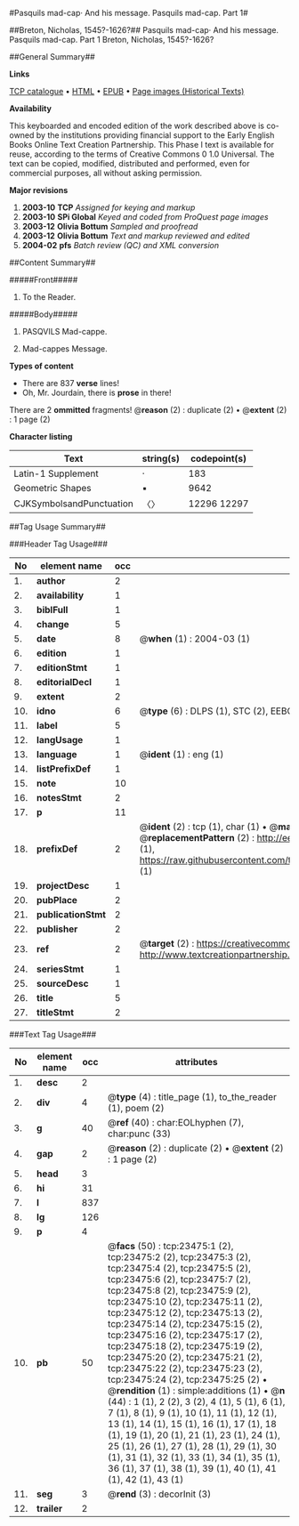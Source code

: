 #Pasquils mad-cap· And his message. Pasquils mad-cap. Part 1#

##Breton, Nicholas, 1545?-1626?##
Pasquils mad-cap· And his message.
Pasquils mad-cap. Part 1
Breton, Nicholas, 1545?-1626?

##General Summary##

**Links**

[TCP catalogue](http://www.ota.ox.ac.uk/tcp/)  • 
[HTML](http://tei.it.ox.ac.uk/tcp/Texts-HTML/free/A16/A16768.html)  • 
[EPUB](http://tei.it.ox.ac.uk/tcp/Texts-EPUB/free/A16/A16768.epub) • 
[Page images (Historical Texts)](https://data.historicaltexts.jisc.ac.uk/view?pubId=eebo-99857700e&pageId=eebo-99857700e-23475-1)

**Availability**

This keyboarded and encoded edition of the
	       work described above is co-owned by the institutions
	       providing financial support to the Early English Books
	       Online Text Creation Partnership. This Phase I text is
	       available for reuse, according to the terms of Creative
	       Commons 0 1.0 Universal. The text can be copied,
	       modified, distributed and performed, even for
	       commercial purposes, all without asking permission.

**Major revisions**

1. __2003-10__ __TCP__ *Assigned for keying and markup*
1. __2003-10__ __SPi Global__ *Keyed and coded from ProQuest page images*
1. __2003-12__ __Olivia Bottum__ *Sampled and proofread*
1. __2003-12__ __Olivia Bottum__ *Text and markup reviewed and edited*
1. __2004-02__ __pfs__ *Batch review (QC) and XML conversion*

##Content Summary##

#####Front#####

1. To the Reader.

#####Body#####

1. PASQVILS Mad-cappe.

1. Mad-cappes Message.

**Types of content**

  * There are 837 **verse** lines!
  * Oh, Mr. Jourdain, there is **prose** in there!

There are 2 **ommitted** fragments! 
 @__reason__ (2) : duplicate (2)  •  @__extent__ (2) : 1 page (2)

**Character listing**


|Text|string(s)|codepoint(s)|
|---|---|---|
|Latin-1 Supplement|·|183|
|Geometric Shapes|▪|9642|
|CJKSymbolsandPunctuation|〈〉|12296 12297|

##Tag Usage Summary##

###Header Tag Usage###

|No|element name|occ|attributes|
|---|---|---|---|
|1.|__author__|2||
|2.|__availability__|1||
|3.|__biblFull__|1||
|4.|__change__|5||
|5.|__date__|8| @__when__ (1) : 2004-03 (1)|
|6.|__edition__|1||
|7.|__editionStmt__|1||
|8.|__editorialDecl__|1||
|9.|__extent__|2||
|10.|__idno__|6| @__type__ (6) : DLPS (1), STC (2), EEBO-CITATION (1), PROQUEST (1), VID (1)|
|11.|__label__|5||
|12.|__langUsage__|1||
|13.|__language__|1| @__ident__ (1) : eng (1)|
|14.|__listPrefixDef__|1||
|15.|__note__|10||
|16.|__notesStmt__|2||
|17.|__p__|11||
|18.|__prefixDef__|2| @__ident__ (2) : tcp (1), char (1)  •  @__matchPattern__ (2) : ([0-9\-]+):([0-9IVX]+) (1), (.+) (1)  •  @__replacementPattern__ (2) : http://eebo.chadwyck.com/downloadtiff?vid=$1&page=$2 (1), https://raw.githubusercontent.com/textcreationpartnership/Texts/master/tcpchars.xml#$1 (1)|
|19.|__projectDesc__|1||
|20.|__pubPlace__|2||
|21.|__publicationStmt__|2||
|22.|__publisher__|2||
|23.|__ref__|2| @__target__ (2) : https://creativecommons.org/publicdomain/zero/1.0/ (1), http://www.textcreationpartnership.org/docs/. (1)|
|24.|__seriesStmt__|1||
|25.|__sourceDesc__|1||
|26.|__title__|5||
|27.|__titleStmt__|2||


###Text Tag Usage###

|No|element name|occ|attributes|
|---|---|---|---|
|1.|__desc__|2||
|2.|__div__|4| @__type__ (4) : title_page (1), to_the_reader (1), poem (2)|
|3.|__g__|40| @__ref__ (40) : char:EOLhyphen (7), char:punc (33)|
|4.|__gap__|2| @__reason__ (2) : duplicate (2)  •  @__extent__ (2) : 1 page (2)|
|5.|__head__|3||
|6.|__hi__|31||
|7.|__l__|837||
|8.|__lg__|126||
|9.|__p__|4||
|10.|__pb__|50| @__facs__ (50) : tcp:23475:1 (2), tcp:23475:2 (2), tcp:23475:3 (2), tcp:23475:4 (2), tcp:23475:5 (2), tcp:23475:6 (2), tcp:23475:7 (2), tcp:23475:8 (2), tcp:23475:9 (2), tcp:23475:10 (2), tcp:23475:11 (2), tcp:23475:12 (2), tcp:23475:13 (2), tcp:23475:14 (2), tcp:23475:15 (2), tcp:23475:16 (2), tcp:23475:17 (2), tcp:23475:18 (2), tcp:23475:19 (2), tcp:23475:20 (2), tcp:23475:21 (2), tcp:23475:22 (2), tcp:23475:23 (2), tcp:23475:24 (2), tcp:23475:25 (2)  •  @__rendition__ (1) : simple:additions (1)  •  @__n__ (44) : 1 (1), 2 (2), 3 (2), 4 (1), 5 (1), 6 (1), 7 (1), 8 (1), 9 (1), 10 (1), 11 (1), 12 (1), 13 (1), 14 (1), 15 (1), 16 (1), 17 (1), 18 (1), 19 (1), 20 (1), 21 (1), 23 (1), 24 (1), 25 (1), 26 (1), 27 (1), 28 (1), 29 (1), 30 (1), 31 (1), 32 (1), 33 (1), 34 (1), 35 (1), 36 (1), 37 (1), 38 (1), 39 (1), 40 (1), 41 (1), 42 (1), 43 (1)|
|11.|__seg__|3| @__rend__ (3) : decorInit (3)|
|12.|__trailer__|2||
